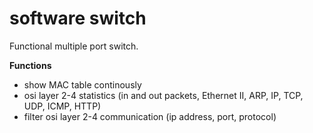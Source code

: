 # software switch
Functional multiple port switch.

**Functions**
* show MAC table continously
* osi layer 2-4 statistics (in and out packets, Ethernet II, ARP, IP, TCP, UDP, ICMP, HTTP)
* filter osi layer 2-4 communication (ip address, port, protocol)
